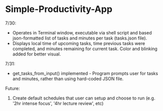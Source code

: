 # Simple-Productivity-App

7/30:

- Operates in Terminal window, executable via shell script and based json-formatted list of tasks and minutes per task (tasks.json file).
- Displays local time of upcoming tasks, time previous tasks were completed, and minutes remaining for current task. Color and blinking added for better visual.

7/31:

- get_tasks_from_input() implemented - Program prompts user for tasks and minutes, rather than using hard-coded JSON file.

Future:

1. Create default schedules that user can setup and choose to run (e.g. '2hr intense focus', '4hr lecture review', etc)

